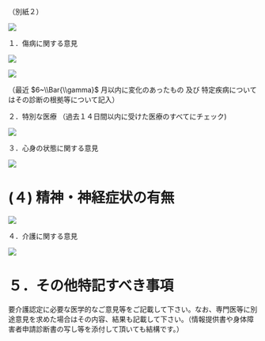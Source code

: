 （別紙２）

![](https://www.nta.go.jp/tmp/563da898-b5c8-4b4c-ac19-97c6e130f6fc/images/a07247b99a7a74457c75233249ab885d279c6fc55358532b9520c293553924df.jpg)

１．傷病に関する意見

![](https://www.nta.go.jp/tmp/563da898-b5c8-4b4c-ac19-97c6e130f6fc/images/c2222c238bb985c67876a826918af90a3627035602bb17cee843363696be773a.jpg)

![](https://www.nta.go.jp/tmp/563da898-b5c8-4b4c-ac19-97c6e130f6fc/images/9f849a0e89f4655a60850171d47b23d2c76f330f207c36c02d71e2d1b84347ae.jpg)

（最近 $6~\\Bar{\\gamma}$ 月以内に変化のあったもの 及び 特定疾病についてはその診断の根拠等について記入）

２．特別な医療 （過去１４日間以内に受けた医療のすべてにチェック)

![](https://www.nta.go.jp/tmp/563da898-b5c8-4b4c-ac19-97c6e130f6fc/images/084f231f18272e0d6928315e85eb31d3d2890377220ab0152b2962103bae16ef.jpg)

３．心身の状態に関する意見

![](https://www.nta.go.jp/tmp/563da898-b5c8-4b4c-ac19-97c6e130f6fc/images/a1ec00d1cd5ad73ab2148b27a5db0cd9048645755739664ab6ae0e042ce417ae.jpg)

# (４) 精神・神経症状の有無

![](https://www.nta.go.jp/tmp/563da898-b5c8-4b4c-ac19-97c6e130f6fc/images/597181dc8ec8d032d07625440cb93dbd042232202383216abf47cf8403e619ec.jpg)

４．介護に関する意見

![](https://www.nta.go.jp/tmp/563da898-b5c8-4b4c-ac19-97c6e130f6fc/images/f45c9b8bd2d99bc4ea6af10c1d4e0a9b1b6974e5d300d2fa80801c8d13e55a81.jpg)

# ５．その他特記すべき事項

要介護認定に必要な医学的なご意見等をご記載して下さい。なお、専門医等に別途意見を求めた場合はその内容、結果も記載して下さい。（情報提供書や身体障害者申請診断書の写し等を添付して頂いても結構です。）